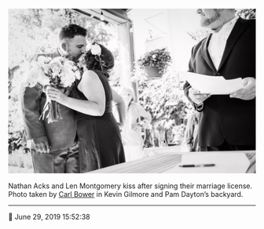 ![Nathan Acks and Len Montgomery kiss](assets/a5bdbe61af95da3a787a7a4294137698.webp)

Nathan Acks and Len Montgomery kiss after signing their marriage license. Photo taken by [Carl Bower](http://carlbowerphotos.com/) in Kevin Gilmore and Pam Dayton’s backyard.

- - - -

<span aria-hidden="true">📅</span> June 29, 2019 15:52:38
